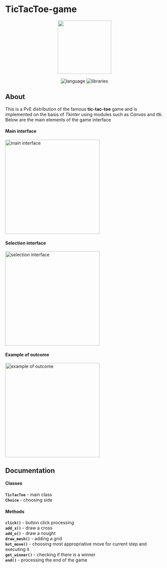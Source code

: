 # TicTacToe-game
<p align="center">
      <img src="https://i.ibb.co/cN2FH3b/image.png" width="170">
</p>

<p align="center">
   <img src="https://img.shields.io/badge/Python%203.7-purple" alt="language">
   <img src="https://img.shields.io/badge/Tkinter-green" alt="libraries">
      
</p>

## About
This is a PvE distribution of the famous **tic-tac-toe** game and is implemented on the basis of *Tkinter* using modules such as *Canvas* and *ttk*.
Below are the main elements of the game interface
#### Main interface <br>
<p align="">
      <img src="https://i.ibb.co/2d9PD3S/image.png" alt = "main interface" width="300">
</p>

#### Selection interface <br>
<p align="">
      <img src="https://i.ibb.co/qkwtrFb/image.png", alt = "selection interface", width="300">
</p>


#### Example of outcome <br>
<p align="">
      <img src="https://i.ibb.co/0ydWK2H/image.png" alt="example of outcome" width="300">
</p>




## Documentation

#### Classes
**`TicTacToe`** - main class <br>
**`Choice`** - choosing side 


#### Methods
**`click()`** - button click processing <br>
**`add_x()`** - draw a cross <br>
**`add_o()`** - draw a nought <br>
**`draw_mesh()`** - adding a grid <br>
**`bot_move()`** - choosing most appropriative move for current step and executing it <br>
**`get_winner()`** - checking if there is a winner <br>
**`end()`** - processing the end of the game <br>





